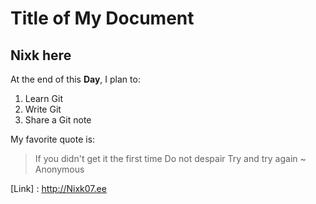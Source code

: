 Title of My Document
====================

## Nixk here

At the end of this **Day**, I plan to:

1. Learn Git
2. Write Git
3. Share a Git note

My favorite quote is:
> If you didn't get it the first time
> Do not despair
> Try and try again
> ~ Anonymous

[Link]
: [http://Nixk07.ee	](https://linktr.ee/Nixk07)
